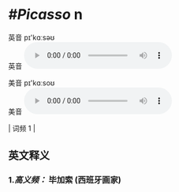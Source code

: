 # ***\#Picasso*** n
英音 pɪ'kɑːsəʊ  
英音
<audio src="./media/Picasso-B.aac" controls="controls"></audio>

美音 pɪ'kɑːsoʊ  
美音
<audio src="./media/Picasso.aac" controls="controls"></audio>



| 词频 1 |  

英文释义
---
### 1.*高义频：* **毕加索 (西班牙画家)**  


